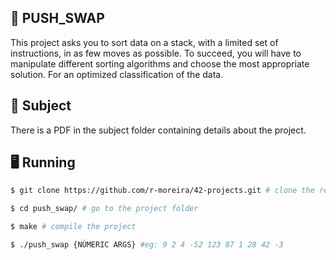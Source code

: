 ## 🚀 PUSH_SWAP
This project asks you to sort data on a stack, with a limited set of instructions, in as few moves as possible.
To succeed, you will have to manipulate different sorting algorithms and choose the most appropriate solution. For an optimized classification of the data.

## 📖 Subject
There is a PDF in the subject folder containing details about the project.


## 🖥️ Running
```bash
$ git clone https://github.com/r-moreira/42-projects.git # clone the repository

$ cd push_swap/ # go to the project folder

$ make # compile the project

$ ./push_swap {NÚMERIC ARGS} #eg: 9 2 4 -52 123 87 1 28 42 -3
```

